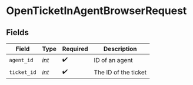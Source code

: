 # OpenTicketInAgentBrowserRequest


## Fields

| Field                | Type                 | Required             | Description          |
| -------------------- | -------------------- | -------------------- | -------------------- |
| `agent_id`           | *int*                | :heavy_check_mark:   | ID of an agent       |
| `ticket_id`          | *int*                | :heavy_check_mark:   | The ID of the ticket |